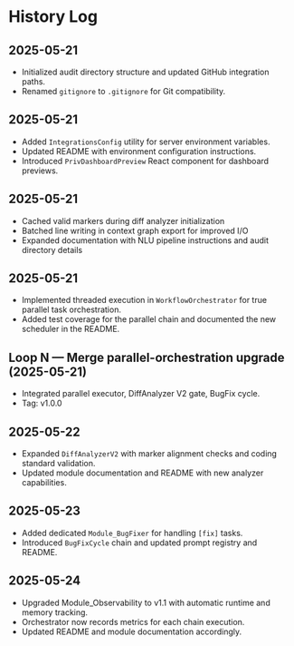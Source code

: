 # History Log

## 2025-05-21
- Initialized audit directory structure and updated GitHub integration paths.
- Renamed `gitignore` to `.gitignore` for Git compatibility.

## 2025-05-21
- Added `IntegrationsConfig` utility for server environment variables.
- Updated README with environment configuration instructions.
- Introduced `PrivDashboardPreview` React component for dashboard previews.

## 2025-05-21
- Cached valid markers during diff analyzer initialization
- Batched line writing in context graph export for improved I/O
- Expanded documentation with NLU pipeline instructions and audit directory details

## 2025-05-21
- Implemented threaded execution in `WorkflowOrchestrator` for true parallel task
  orchestration.
- Added test coverage for the parallel chain and documented the new scheduler in
  the README.

## Loop N — Merge parallel-orchestration upgrade (2025-05-21)
* Integrated parallel executor, DiffAnalyzer V2 gate, BugFix cycle.
* Tag: v1.0.0

## 2025-05-22
- Expanded `DiffAnalyzerV2` with marker alignment checks and coding standard validation.
- Updated module documentation and README with new analyzer capabilities.

## 2025-05-23
- Added dedicated `Module_BugFixer` for handling `[fix]` tasks.
- Introduced `BugFixCycle` chain and updated prompt registry and README.

## 2025-05-24
- Upgraded Module_Observability to v1.1 with automatic runtime and memory tracking.
- Orchestrator now records metrics for each chain execution.
- Updated README and module documentation accordingly.
